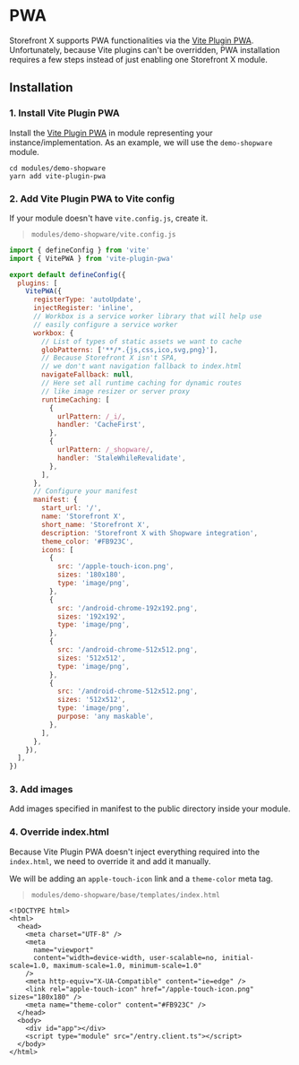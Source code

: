 # PWA

Storefront X supports PWA functionalities via the [Vite Plugin PWA](https://vite-plugin-pwa.netlify.app). Unfortunately, because Vite plugins can't be overridden, PWA installation requires a few steps instead of just enabling one Storefront X module.

## Installation

### 1. Install Vite Plugin PWA

Install the [Vite Plugin PWA](https://vite-plugin-pwa.netlify.app) in module representing your instance/implementation. As an example, we will use the `demo-shopware` module.

```
cd modules/demo-shopware
yarn add vite-plugin-pwa
```

### 2. Add Vite Plugin PWA to Vite config

If your module doesn't have `vite.config.js`, create it.

> `modules/demo-shopware/vite.config.js`

```js
import { defineConfig } from 'vite'
import { VitePWA } from 'vite-plugin-pwa'

export default defineConfig({
  plugins: [
    VitePWA({
      registerType: 'autoUpdate',
      injectRegister: 'inline',
      // Workbox is a service worker library that will help use
      // easily configure a service worker
      workbox: {
        // List of types of static assets we want to cache
        globPatterns: ['**/*.{js,css,ico,svg,png}'],
        // Because Storefront X isn't SPA,
        // we don't want navigation fallback to index.html
        navigateFallback: null,
        // Here set all runtime caching for dynamic routes
        // like image resizer or server proxy
        runtimeCaching: [
          {
            urlPattern: /_i/,
            handler: 'CacheFirst',
          },
          {
            urlPattern: /_shopware/,
            handler: 'StaleWhileRevalidate',
          },
        ],
      },
      // Configure your manifest
      manifest: {
        start_url: '/',
        name: 'Storefront X',
        short_name: 'Storefront X',
        description: 'Storefront X with Shopware integration',
        theme_color: '#FB923C',
        icons: [
          {
            src: '/apple-touch-icon.png',
            sizes: '180x180',
            type: 'image/png',
          },
          {
            src: '/android-chrome-192x192.png',
            sizes: '192x192',
            type: 'image/png',
          },
          {
            src: '/android-chrome-512x512.png',
            sizes: '512x512',
            type: 'image/png',
          },
          {
            src: '/android-chrome-512x512.png',
            sizes: '512x512',
            type: 'image/png',
            purpose: 'any maskable',
          },
        ],
      },
    }),
  ],
})
```

### 3. Add images

Add images specified in manifest to the public directory inside your module.

### 4. Override index.html

Because Vite Plugin PWA doesn't inject everything required into the `index.html`, we need to override it and add it manually.

We will be adding an `apple-touch-icon` link and a `theme-color` meta tag.

> `modules/demo-shopware/base/templates/index.html`

```html{10,11}
<!DOCTYPE html>
<html>
  <head>
    <meta charset="UTF-8" />
    <meta
      name="viewport"
      content="width=device-width, user-scalable=no, initial-scale=1.0, maximum-scale=1.0, minimum-scale=1.0"
    />
    <meta http-equiv="X-UA-Compatible" content="ie=edge" />
    <link rel="apple-touch-icon" href="/apple-touch-icon.png" sizes="180x180" />
    <meta name="theme-color" content="#FB923C" />
  </head>
  <body>
    <div id="app"></div>
    <script type="module" src="/entry.client.ts"></script>
  </body>
</html>
```

